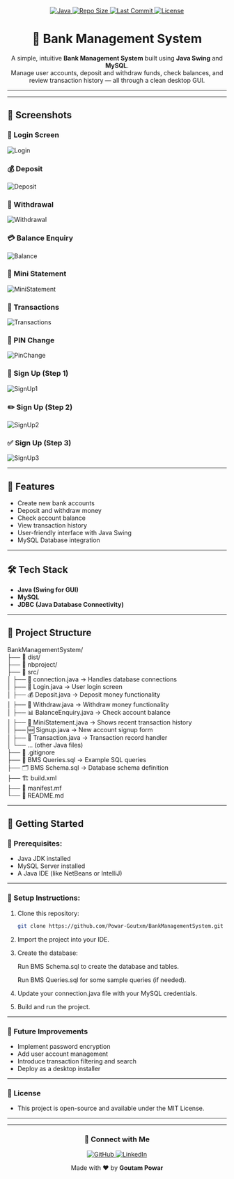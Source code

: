 <p align="center">
  <a href="https://www.java.com/">
    <img src="https://img.shields.io/badge/Language-Java-orange?style=flat&logo=java&logoColor=white" alt="Java">
  </a>
  <a href="https://github.com/Powar-Goutxm/BankManagementSystem">
    <img src="https://img.shields.io/github/repo-size/Powar-Goutxm/BankManagementSystem?style=flat&color=blueviolet" alt="Repo Size">
  </a>
  <a href="https://github.com/Powar-Goutxm/BankManagementSystem/commits/main">
    <img src="https://img.shields.io/github/last-commit/Powar-Goutxm/BankManagementSystem?style=flat&color=success" alt="Last Commit">
  </a>
  <a href="#">
    <img src="https://img.shields.io/badge/License-Open--Source-brightgreen?style=flat&logo=opensourceinitiative&logoColor=white" alt="License">
  </a>
</p>

<h1 align="center">🏦 Bank Management System</h1>

<p align="center">
  A simple, intuitive <b>Bank Management System</b> built using <b>Java Swing</b> and <b>MySQL</b>. <br>
  Manage user accounts, deposit and withdraw funds, check balances, and review transaction history — all through a clean desktop GUI.
</p>

<hr>



---

## 📸 Screenshots

### 🔐 Login Screen
![Login](screenshots/login.png)

### 💰 Deposit 
![Deposit](screenshots/deposit.png)

### 💸 Withdrawal
![Withdrawal](screenshots/withdrawal.png)

### 💳 Balance Enquiry
![Balance](screenshots/balance.png)

### 🧾 Mini Statement
![MiniStatement](screenshots/ministatement.png)

### 🔄 Transactions
![Transactions](screenshots/transactions.png)

### 🔢 PIN Change
![PinChange](screenshots/pinchange.png)

### 📝 Sign Up (Step 1)
![SignUp1](screenshots/signup1.png)

### ✏️ Sign Up (Step 2)
![SignUp2](screenshots/signup2.png)

### ✅ Sign Up (Step 3)
![SignUp3](screenshots/signup3.png)

---

## 📌 Features

- Create new bank accounts
- Deposit and withdraw money
- Check account balance
- View transaction history
- User-friendly interface with Java Swing
- MySQL Database integration

---

## 🛠️ Tech Stack

- **Java (Swing for GUI)**
- **MySQL**
- **JDBC (Java Database Connectivity)**

---

## 📂 Project Structure

BankManagementSystem/<br>
├── 📁 dist/<br>
├── 📁 nbproject/<br>
├── 📁 src/<br>
│   ├── 🔌 connection.java → Handles database connections<br>
│   ├── 🔐 Login.java → User login screen<br>
│   ├── 💰 Deposit.java → Deposit money functionality<br>
│   ├── 💸 Withdraw.java → Withdraw money functionality<br>
│   ├── 📊 BalanceEnquiry.java → Check account balance<br>
│   ├── 📝 MiniStatement.java → Shows recent transaction history<br>
│   ├── 🆕 Signup.java → New account signup form<br>
│   ├── 📄 Transaction.java → Transaction record handler <br>
│   └── ... (other Java files)<br>
├── 📄 .gitignore<br>
├── 📜 BMS Queries.sql → Example SQL queries<br>
├── 🗂️ BMS Schema.sql → Database schema definition<br>
├── 🏗️ build.xml<br>
├── 📄 manifest.mf<br>
└── 📖 README.md<br>



---

## 🚀 Getting Started

### 📌 Prerequisites:
- Java JDK installed
- MySQL Server installed
- A Java IDE (like NetBeans or IntelliJ)

---

### 📌 Setup Instructions:
1. Clone this repository:
   ```bash
   git clone https://github.com/Powar-Goutxm/BankManagementSystem.git

2. Import the project into your IDE.

3. Create the database:

    Run BMS Schema.sql to create the database and tables.

    Run BMS Queries.sql for some sample queries (if needed).

4. Update your connection.java file with your MySQL credentials.

5. Build and run the project.   

---

### 🌱 Future Improvements
- Implement password encryption
- Add user account management
- Introduce transaction filtering and search
- Deploy as a desktop installer

---

### 📃 License
- This project is open-source and available under the MIT License.

---

<hr>

<!-- Connect with Me -->
<h3 align="center">🤝 Connect with Me</h3>

<p align="center">
  <a href="https://github.com/Powar-Goutxm" target="_blank">
    <img src="https://img.shields.io/badge/GitHub-Powar--Goutxm-181717?style=flat&logo=github" alt="GitHub">
  </a>
  <a href="https://www.linkedin.com/in/goutam-powar" target="_blank">
    <img src="https://img.shields.io/badge/LinkedIn-Goutam%20Powar-0077B5?style=flat&logo=linkedin&logoColor=white" alt="LinkedIn">
  </a>
</p>

<p align="center">Made with ❤️ by <b>Goutam Powar</b></p>
